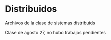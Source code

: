 # Distribuidos
Archivos de la clase de sistemas distribuids


Clase de agosto 27, no hubo trabajos pendientes